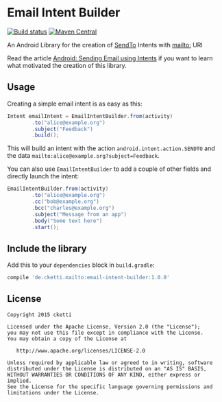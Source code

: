 # Email Intent Builder

[![Build status](https://api.travis-ci.org/cketti/EmailIntentBuilder.svg)](https://travis-ci.org/cketti/EmailIntentBuilder)
[![Maven Central](https://maven-badges.herokuapp.com/maven-central/de.cketti.mailto/email-intent-builder/badge.svg)](https://maven-badges.herokuapp.com/maven-central/de.cketti.mailto/email-intent-builder)

An Android Library for the creation of [SendTo](https://developer.android.com/reference/android/content/Intent.html#ACTION_SENDTO) Intents with [mailto:](https://tools.ietf.org/html/rfc6068) URI

Read the article [Android: Sending Email using Intents](https://medium.com/@cketti/android-sending-email-using-intents-3da63662c58f) if you want to learn what motivated the creation of this library.


## Usage

Creating a simple email intent is as easy as this:

```java
Intent emailIntent = EmailIntentBuilder.from(activity)
        .to("alice@example.org")
        .subject("Feedback")
        .build();
```

This will build an intent with the action `android.intent.action.SENDTO` and the data
`mailto:alice@example.org?subject=Feedback`.


You can also use `EmailIntentBuilder` to add a couple of other fields and directly launch the intent:

```java
EmailIntentBuilder.from(activity)
        .to("alice@example.org")
        .cc("bob@example.org")
        .bcc("charles@example.org")
        .subject("Message from an app")
        .body("Some text here")
        .start();
```


## Include the library

Add this to your `dependencies` block in `build.gradle`:

```groovy
compile 'de.cketti.mailto:email-intent-builder:1.0.0'
```


## License

    Copyright 2015 cketti

    Licensed under the Apache License, Version 2.0 (the "License");
    you may not use this file except in compliance with the License.
    You may obtain a copy of the License at

       http://www.apache.org/licenses/LICENSE-2.0

    Unless required by applicable law or agreed to in writing, software
    distributed under the License is distributed on an "AS IS" BASIS,
    WITHOUT WARRANTIES OR CONDITIONS OF ANY KIND, either express or implied.
    See the License for the specific language governing permissions and
    limitations under the License.
